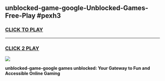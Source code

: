 
## unblocked-game-google-Unblocked-Games-Free-Play #pexh3
<h3>
<a href="https://us.freeplayer.one?title=unblocked-game-google&ref=9M">CLICK TO PLAY</a></h3>
<hr>

<h3>
<a href="https://us.freeplayer.one?title=unblocked-game-google&ref=9M">CLICK 2 PLAY</a>
  
</h3>

<a href="https://us.freeplayer.one?title=unblocked-game-google&ref=9M"><img src="https://clearcache.store/games.png"></a>


**unblocked-game-google games unblocked: Your Gateway to Fun and Accessible Online Gaming**
